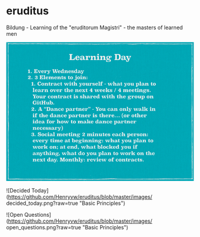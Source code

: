 # eruditus
Bildung - Learning of the "eruditorum Magistri" - the masters of learned men

![Basic Principles](https://github.com/Henryvw/eruditus/blob/master/images/basic_principles.png?raw=true "Basic Principles")

![Decided Today](https://github.com/Henryvw/eruditus/blob/master/images/
decided_today.png?raw=true "Basic Principles")

![Open Questions](https://github.com/Henryvw/eruditus/blob/master/images/
open_questions.png?raw=true "Basic Principles")

